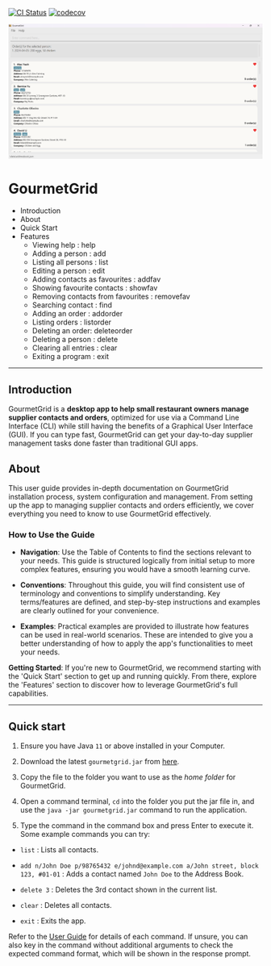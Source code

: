 [![CI Status](https://github.com/AY2324S2-CS2103T-T16-3/tp/workflows/Java%20CI/badge.svg)](https://github.com/AY2324S2-CS2103T-T16-3/tp/actions)
[![codecov](https://codecov.io/gh/AY2324S2-CS2103T-T16-3/tp/graph/badge.svg?token=VEEBDKIOHF)](https://codecov.io/gh/AY2324S2-CS2103T-T16-3/tp)

![Ui](docs/images/Ui.png)

# GourmetGrid
<!-- * Table of Contents -->
- Introduction
- About
- Quick Start
- Features
  - Viewing help : help
  - Adding a person : add
  - Listing all persons : list
  - Editing a person : edit
  - Adding contacts as favourites : addfav
  - Showing favourite contacts : showfav
  - Removing contacts from favourites : removefav
  - Searching contact : find
  - Adding an order : addorder
  - Listing orders : listorder
  - Deleting an order: deleteorder
  - Deleting a person : delete
  - Clearing all entries : clear
  - Exiting a program : exit


--------------------------------------------------------------------------------------------------------------------


## Introduction


GourmetGrid is a **desktop app to help small restaurant owners manage supplier contacts and orders**, optimized for use via a Command Line Interface (CLI) while still having the benefits of a Graphical User Interface (GUI). If you can type fast, GourmetGrid can get your day-to-day supplier management tasks done faster than traditional GUI apps.


## About
This user guide provides in-depth documentation on GourmetGrid installation process, system configuration and management. From setting up the app to managing supplier contacts and orders efficiently, we cover everything you need to know to use GourmetGrid effectively.


### How to Use the Guide


- **Navigation**: Use the Table of Contents to find the sections relevant to your needs. This guide is structured logically from initial setup to more complex features, ensuring you would have a smooth learning curve.


- **Conventions**: Throughout this guide, you will find consistent use of terminology and conventions to simplify understanding. Key terms/features are defined, and step-by-step instructions and examples are clearly outlined for your convenience.


- **Examples**: Practical examples are provided to illustrate how features can be used in real-world scenarios. These are intended to give you a better understanding of how to apply the app's functionalities to meet your needs.


**Getting Started**: If you're new to GourmetGrid, we recommend starting with the 'Quick Start' section to get up and running quickly. From there, explore the 'Features' section to discover how to leverage GourmetGrid's full capabilities.


<page-nav-print />

--------------------------------------------------------------------------------------------------------------------

## Quick start

1. Ensure you have Java `11` or above installed in your Computer.

1. Download the latest `gourmetgrid.jar` from [here](https://github.com/AY2324S2-CS2103T-T16-3/tp/releases).

1. Copy the file to the folder you want to use as the _home folder_ for GourmetGrid.

1. Open a command terminal, `cd` into the folder you put the jar file in, and use the `java -jar gourmetgrid.jar` command to run the application.<br>

1. Type the command in the command box and press Enter to execute it.
   Some example commands you can try:

  * `list` : Lists all contacts.

  * `add n/John Doe p/98765432 e/johnd@example.com a/John street, block 123, #01-01` : Adds a contact named `John Doe` to the Address Book.

  * `delete 3` : Deletes the 3rd contact shown in the current list.

  * `clear` : Deletes all contacts.

  * `exit` : Exits the app.

Refer to the [User Guide](https://ay2324s2-cs2103t-t16-3.github.io/tp/UserGuide.html) for details of each command. If unsure, you can also key in the command without additional arguments to check the expected command format, which will be shown in the response prompt.
